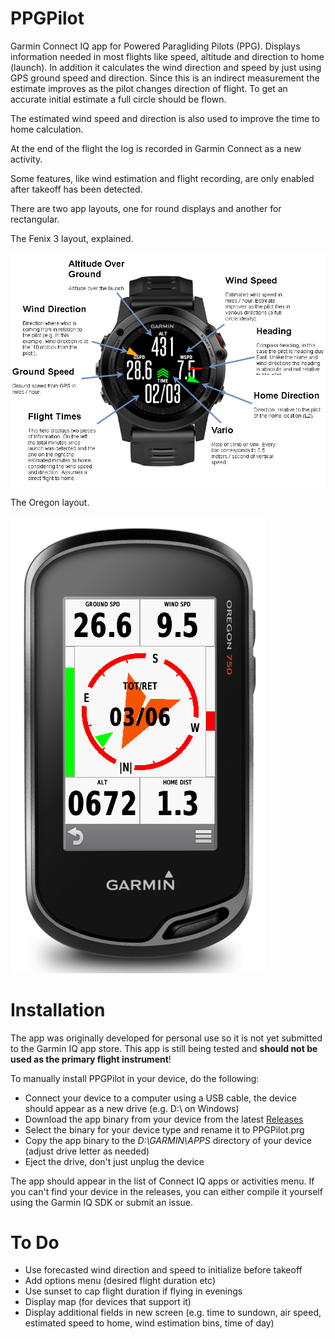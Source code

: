 # PPGPilot

Garmin Connect IQ app for Powered Paragliding Pilots (PPG). Displays information needed in most flights like speed, altitude and direction to home (launch). In addition it calculates the wind direction and speed by just using GPS ground speed and direction. Since this is an indirect measurement the estimate improves as the pilot changes direction of flight. To get an accurate initial estimate a full circle should be flown.   

The estimated wind speed and direction is also used to improve the time to home calculation. 

At the end of the flight the log is recorded in Garmin Connect as a new activity.

Some features, like wind estimation and flight recording, are only enabled after takeoff has been detected.

There are two app layouts, one for round displays and another for rectangular.

The Fenix 3 layout, explained.

![Fenix 3](doc/fenix3_explained.png)

The Oregon layout.

![Oregon](doc/oregon.PNG)
 
# Installation

The app was originally developed for personal use so it is not yet submitted to the Garmin IQ app store. This app is still being tested and __should not be used as the primary flight instrument__!

To manually install PPGPilot in your device, do the following:
* Connect your device to a computer using a USB cable, the device should appear as a new drive (e.g. D:\ on Windows)
* Download the app binary from your device from the latest [Releases](https://github.com/vassilisv/PPGPilot/releases)
* Select the binary for your device type and rename it to PPGPilot.prg
* Copy the app binary to the _D:\GARMIN\APPS_ directory of your device (adjust drive letter as needed)
* Eject the drive, don't just unplug the device

The app should appear in the list of Connect IQ apps or activities menu. If you can't find your device in the releases, you can either compile it yourself using the Garmin IQ SDK or submit an issue.

# To Do

- Use forecasted wind direction and speed to initialize before takeoff
- Add options menu (desired flight duration etc)
- Use sunset to cap flight duration if flying in evenings
- Display map (for devices that support it)
- Display additional fields in new screen (e.g. time to sundown, air speed, estimated speed to home, wind estimation bins, time of day)

